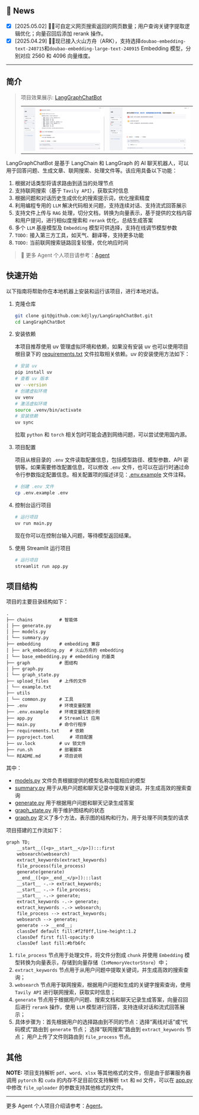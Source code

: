 ## 🎉 News

- [x] [2025.05.02] 🎯📢可自定义网页搜索返回的网页数量；用户查询关键字提取逻辑优化；向量召回后添加 rerank 操作。
- [x] [2025.04.29] 🎯📢现已接入火山方舟（ARK），支持选择`doubao-embedding-text-240715`和`doubao-embedding-large-text-240915`
Embedding 模型，分别对应 2560 和 4096 向量维度。

---

## 简介

> 项目效果展示: [LangGraphChatBot](http://14.103.121.86:8090/)
> <table>
> <tr>
> <td style="text-align: center;"><img src="./resources/websearch.png" width="600"/></td>
> <td style="text-align: center;"><img src="./resources/file_retrival.png" width="600"/></td>
> </tr>
> </table>

LangGraphChatBot 是基于 LangChain 和 LangGraph 的 AI 聊天机器人，可以用于回答问题、生成文章、联网搜索、处理文件等。该应用具备以下功能：

1. 根据对话类型将请求路由到适当的处理节点
2. 支持联网搜索（基于 `Tavily API`），获取实时信息
3. 根据问题和对话历史生成优化的搜索提示词，优化搜索精度
4. 利用编程专用的 `LLM` 解决代码相关问题，支持连续对话、支持流式回答展示
5. 支持文件上传与 `RAG` 处理，切分文档，转换为向量表示，基于提供的文档内容和用户提问，进行相似度搜索和 `rerank` 优化，总结生成答案
6. 多个 `LLM` 基座模型及 `Embedding` 模型可供选择，支持在线调节模型参数
7. `TODO:` 接入第三方工具，如天气、翻译等，支持更多功能
8. `TODO:` 当前联网搜索链路回复较慢，优化响应时间

> 🎉 更多 Agent 个人项目请参考：[Agent](https://github.com/kdjlyy/Agent)

## 快速开始

以下指南将帮助你在本地机器上安装和运行该项目，进行本地对话。

1. 克隆仓库

	```bash
	git clone git@github.com:kdjlyy/LangGraphChatBot.git
	cd LangGraphChatBot
	```

2. 安装依赖

	本项目推荐使用 uv 管理虚拟环境和依赖，如果没有安装 uv 也可以使用项目根目录下的 [requirements.txt](./requirements.txt) 文件拉取相关依赖。uv 的安装使用方法如下：

	```bash
	# 安装 uv
	pip install uv
	# 查看 uv 版本
	uv --version
	# 创建虚拟环境
	uv venv
	# 激活虚拟环境
	source .venv/bin/activate
	# 安装依赖
	uv sync
	```
	
	拉取 `python` 和 `torch` 相关包时可能会遇到网络问题，可以尝试使用国内源。
	
3. 项目配置

	项目从根目录的 `.env` 文件读取配置信息，包括模型路径、模型参数、API 密钥等。如果需要修改配置信息，可以修改 `.env` 文件，也可以在运行时通过命令行参数指定配置信息。相关配置项的描述详见：[.env.example](./.env.example) 文件注释。

	```bash
	# 创建 .env 文件
	cp .env.example .env
	```

4. 控制台运行项目

	```bash
	# 运行项目
	uv run main.py
	```

	现在你可以在控制台输入问题，等待模型返回结果。

5. 使用 Streamlit 运行项目

	```bash
	# 运行项目
	streamlit run app.py
	```

## 项目结构

项目的主要目录结构如下：

```
.
├── chains          # 智能体
│ ├── generate.py
│ ├── models.py
│ └── summary.py
├── embedding       # embedding 兼容
│ ├── ark_embedding.py  # 火山方舟的 embedding
│ └── base_embedding.py # embedding 的基类
├── graph           # 图结构
│ ├── graph.py
│ └── graph_state.py
├── upload_files    # 上传的文件
│ └── example.txt
├── utils
│ └── common.py     # 工具
├── .env            # 环境变量配置
├── .env.example    # 环境变量配置示例
├── app.py          # Streamlit 应用
├── main.py         # 命令行程序
├── requirements.txt    # 依赖
├── pyproject.toml      # 项目配置
├── uv.lock	        # uv 锁文件
├── run.sh          # 部署脚本
└── README.md       # 项目说明
```
其中：

- [models.py](./chains/models.py) 文件负责根据提供的模型名称加载相应的模型
- [summary.py](./chains/summary.py) 用于从用户问题和聊天记录中提取关键词，并生成高效的搜索查询
- [generate.py](./chains/generate.py) 用于根据用户问题和聊天记录生成答案
- [graph_state.py](./graph/graph_state.py) 用于维护图结构的状态
- [graph.py](./graph/graph.py) 定义了多个方法，表示图的结构和行为，用于处理不同类型的请求

项目搭建的工作流如下：

```mermaid
graph TD;
	__start__([<p>__start__</p>]):::first
	websearch(websearch)
	extract_keywords(extract_keywords)
	file_process(file_process)
	generate(generate)
	__end__([<p>__end__</p>]):::last
	__start__ -.-> extract_keywords;
	__start__ -.-> file_process;
	__start__ -.-> generate;
	extract_keywords -.-> generate;
	extract_keywords -.-> websearch;
	file_process --> extract_keywords;
	websearch --> generate;
	generate --> __end__;
	classDef default fill:#f2f0ff,line-height:1.2
	classDef first fill-opacity:0
	classDef last fill:#bfb6fc
```
1. `file_process` 节点用于处理文件，将文件分割成 `chunk` 并使用 `Embedding` 模型转换为向量表示，存储到向量存储（`InMemoryVectorStore`）中；
2. `extract_keywords` 节点用于从用户问题中提取关键词，并生成高效的搜索查询；
3. `websearch` 节点用于联网搜索，根据用户问题和生成的关键字搜索查询，使用 `Tavily API` 进行联网搜索，获取实时信息；
4. `generate` 节点用于根据用户问题、搜索文档和聊天记录生成答案，向量召回后进行 `rerank` 操作，使用 `LLM` 模型进行回答，支持连续对话和流式回答展示；
5. 具体步骤为：首先根据用户的选择路由到不同的节点：选择“离线对话”或“代码模式”路由到 `generate` 节点；
选择“联网搜索”路由到 `extract_keywords` 节点；
用户上传了文件则路由到 `file_process` 节点。

## 其他

**NOTE:** 项目支持解析 `pdf`、`word`、`xlsx` 等其他格式的文件，但是由于部署服务器调用 `pytorch` 和 `cuda` 的内存不足目前仅支持解析 `txt` 和 `md` 文件，可以在 [app.py](./app.py) 中修改 `file_uploader` 的参数支持其他格式的文件。  

---

更多 Agent 个人项目介绍请参考：[Agent](https://github.com/kdjlyy/Agent)。


